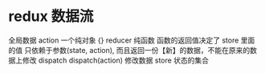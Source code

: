 # redux 数据流
  全局数据
  action  一个纯对象 {} 
  reducer  纯函数 函数的返回值决定了 store 里面的值 
          只依赖于参数(state, action), 
          而且返回一份【新】的数据，不能在原来的数据上修改
  dispatch  dispatch(action) 修改数据
  store  状态的集合